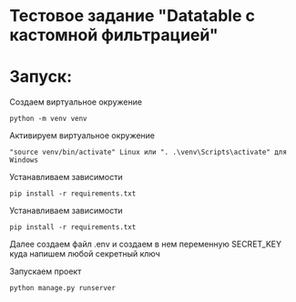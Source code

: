 # Тестовое задание "Datatable с кастомной фильтрацией"

# Запуск:
Создаем виртуальное окружение
```
python -m venv venv
```
Активируем виртуальное окружение
```
"source venv/bin/activate" Linux или ". .\venv\Scripts\activate" для Windows
```
Устанавливаем зависимости
```
pip install -r requirements.txt
```
Устанавливаем зависимости
```
pip install -r requirements.txt
```
Далее создаем файл .env и создаем в нем переменную SECRET_KEY куда напишем любой секретный ключ

Запускаем проект
```
python manage.py runserver
```